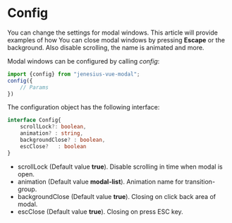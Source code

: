 # Config
You can change the settings for modal windows. This article will provide examples of how
You can close modal windows by pressing **Escape** or the background. Also disable scrolling,
the name is animated and more.

Modal windows can be configured by calling *config*:
```ts
import {config} from "jenesius-vue-modal";
config({
    // Params
})
```
The configuration object has the following interface:
```ts
interface Config{
    scrollLock?: boolean,
    animation? : string,
    backgroundClose? : boolean,
    escClose?   : boolean
}
```
- scrollLock (Default value **true**). Disable scrolling in time when modal is open.
- animation (Default value **modal-list**). Animation name for transition-group.
- backgroundClose (Default value **true**). Closing on click back area of modal.
- escClose (Default value **true**). Closing on press ESC key.